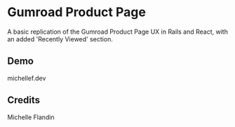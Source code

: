 # Gumroad Product Page 


A basic replication of the Gumroad Product Page UX in Rails and React, with an added 'Recently Viewed' section. 


## Demo
michellef.dev


## Credits
Michelle Flandin